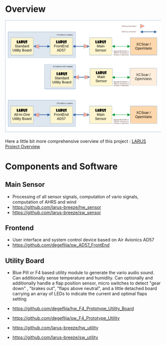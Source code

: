 # Overview

![Systemoverview](Configurations.png)


Here a little bit more comprehensive overview of this project : <a href="https://github.com/degeflija/Documentation_AD57_as_FrontEnd/blob/master/documentation/Manuals/LARUS_Overview.pdf" title="LARUS Overview ">LARUS Project Overview</a>

# Components and Software

## Main Sensor
- Processing of all sensor signals, computation of vario signals, computation of AHRS and wind
- https://github.com/larus-breeze/hw_sensor
- https://github.com/larus-breeze/sw_sensor

## Frontend 
- User interface and system control device based on Air Avionics AD57
- https://github.com/degeflija/sw_AD57_FrontEnd

## Utility Board 
- Blue Pill or F4 based utility module to generate the vario audio sound. Can additionally sense temperature and humidity. Can optionally and
  additionally handle a flap position sensor, micro switches to detect "gear down" , "brakes out", "flaps above neutral", and a little detached board
  carrying an array of LEDs to indicate the current and optimal flaps setting 

- https://github.com/degeflija/hw_F4_Prototype_Utility_Board
- https://github.com/degeflija/sw_F4_Prototype_Utility

- https://github.com/larus-breeze/hw_utility
- https://github.com/larus-breeze/sw_utility
